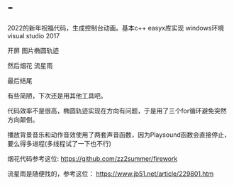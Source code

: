 # -
2022的新年祝福代码，生成控制台动画。基本c++ easyx库实现 windows环境 visual studio 2017

开屏 图片椭圆轨迹

然后烟花 流星雨

最后结尾

有些简陋，下次还是用其他工具吧。

代码效率不是很高，椭圆轨迹实现在方向有问题，于是用了三个for循环避免突然方向颠倒。

播放背景音乐和动作音效使用了两套声音函数，因为Playsound函数会直接停止，要么得多进程(多线程试了一下也不行)

烟花代码参考这位:
https://github.com/zz2summer/firework

流星雨是随便找的，参考这位：
https://www.jb51.net/article/229801.htm
